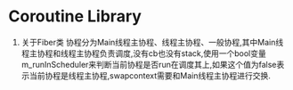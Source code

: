 # Coroutine Library
1. 关于Fiber类
    协程分为Main线程主协程、线程主协程、一般协程,其中Main线程主协程和线程主协程负责调度,没有cb也没有stack,使用一个bool变量m_runInScheduler来判断当前协程是否run在调度其上,如果这个值为false表示当前协程是线程主协程,swapcontext需要和Main线程主协程进行交换.
    